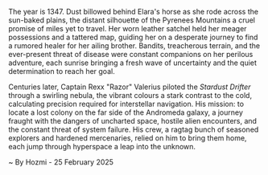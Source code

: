 
The year is 1347.  Dust billowed behind Elara's horse as she rode across the sun-baked plains, the distant silhouette of the Pyrenees Mountains a cruel promise of miles yet to travel.  Her worn leather satchel held her meager possessions and a tattered map, guiding her on a desperate journey to find a rumored healer for her ailing brother.  Bandits, treacherous terrain, and the ever-present threat of disease were constant companions on her perilous adventure, each sunrise bringing a fresh wave of uncertainty and the quiet determination to reach her goal.

Centuries later, Captain Rexx "Razor" Valerius piloted the *Stardust Drifter* through a swirling nebula, the vibrant colours a stark contrast to the cold, calculating precision required for interstellar navigation.  His mission: to locate a lost colony on the far side of the Andromeda galaxy, a journey fraught with the dangers of uncharted space, hostile alien encounters, and the constant threat of system failure.  His crew, a ragtag bunch of seasoned explorers and hardened mercenaries, relied on him to bring them home, each jump through hyperspace a leap into the unknown.

~ By Hozmi - 25 February 2025
